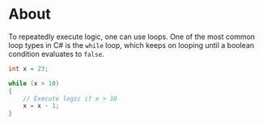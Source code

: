 # About

To repeatedly execute logic, one can use loops. One of the most common loop types in C# is the `while` loop, which keeps on looping until a boolean condition evaluates to `false`.

```csharp
int x = 23;

while (x > 10)
{
    // Execute logic if x > 10
    x = x - 1;
}
```
